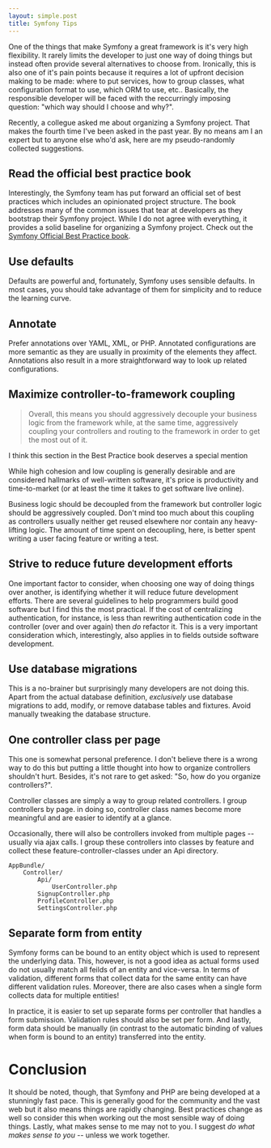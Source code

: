 ```yaml
---
layout: simple.post
title: Symfony Tips
---
```


One of the things that make Symfony a great framework is it's very high flexibility. It rarely  limits the developer to just one way of doing things but instead often provide several alternatives to choose from. Ironically, this is also one of it's pain points because it requires a lot of upfront decision making to be made: where to put services, how to group classes, what configuration format to use, which ORM to use, etc.. Basically, the responsible developer will be faced with the reccurringly imposing question: "which way should I choose and why?".

Recently, a collegue asked me about organizing a Symfony project. That makes the fourth time I've been asked in the past year. By no means am I an expert but to anyone else who'd ask, here are my pseudo-randomly collected suggestions.

## Read the official best practice book

Interestingly, the Symfony team has put forward an official set of best practices which includes an opinionated project structure. The book addresses many of the common issues that tear at developers as they bootstrap their Symfony project. While I do not agree with everything, it provides a solid baseline for organizing a Symfony project. Check out the [Symfony Official Best Practice book](http://symfony.com/doc/current/best_practices/index.html).

## Use defaults

Defaults are powerful and, fortunately, Symfony uses sensible defaults. In most cases, you should take advantage of them for simplicity and to reduce the learning curve.

## Annotate

Prefer annotations over YAML, XML, or PHP. Annotated configurations are more semantic as they are usually in proximity of the elements they affect. Annotations also result in a more straightforward way to look up related configurations.

## Maximize controller-to-framework coupling

> Overall, this means you should aggressively decouple your business logic from the framework while, at the same time, aggressively coupling your controllers and routing to the framework in order to get the most out of it.

I think this section in the Best Practice book deserves a special mention 

While high cohesion and low coupling is generally desirable and are considered hallmarks of well-written software, it's price is productivity and time-to-market (or at least the time it takes to get software live online).

Business logic should be decoupled from the framework but controller logic should be aggressively coupled. Don't mind too much about this coupling as controllers usually neither get reused elsewhere nor contain any heavy-lifting logic. The amount of time spent on decoupling, here, is better spent writing a user facing feature or writing a test.

## Strive to reduce future development efforts

One important factor to consider, when choosing one way of doing things over another, is identifying whether it will reduce future development efforts. There are several guidelines to help programmers build good software but I find this the most practical. If the cost of centralizing authentication, for instance, is less than rewriting authentication code in the controller (over and over again) then *do* refactor it. This is a very important consideration which, interestingly, also applies in to fields outside software development.

## Use database migrations

This is a no-brainer but surprisingly many developers are not doing this. Apart from the actual database definition, *exclusively* use database migrations to add, modify, or remove database tables and fixtures. Avoid manually tweaking the database structure.

## One controller class per page

This one is somewhat personal preference. I don't believe there is a wrong way to do this but putting a little thought into how to organize controllers shouldn't hurt. Besides, it's not rare to get asked: "So, how do you organize controllers?".

Controller classes are simply a way to group related controllers. I group controllers by page. in doing so, controller class names become more meaningful and are easier to identify at a glance. 

Occasionally, there will also be controllers invoked from multiple pages -- usually via ajax calls. I group these controllers into classes by feature and collect these feature-controller-classes under an Api directory.

    AppBundle/
        Controller/
            Api/
                UserController.php
            SignupController.php
            ProfileController.php
            SettingsController.php

## Separate form from entity

Symfony forms can be bound to an entity object which is used to represent the underlying data. This, however, is not a good idea as actual forms used do not usually match all feilds of an entity and vice-versa. In terms of validation, different forms that collect data for the same entity can have different validation rules. Moreover, there are also cases when a single form collects data for multiple entities!

In practice, it is easier to set up separate forms per controller that handles a form submission. Validation rules should also be set per form. And lastly, form data should be manually (in contrast to the automatic binding of values when form is bound to an entity) transferred into the entity.

# Conclusion

It should be noted, though, that Symfony and PHP are being developed at a stunningly fast pace. This is generally good for the community and the vast web but it also means things are rapidly changing. Best practices change as well so consider this when working out the most sensible way of doing things. Lastly, what makes sense to me may not to you. I suggest *do what makes sense to you* -- unless we work together.
